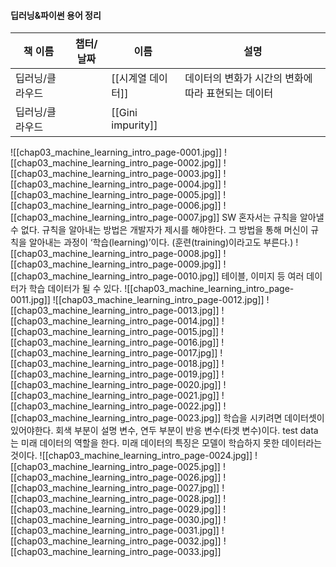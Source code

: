 #### 딥러닝&파이썬 용어 정리
|책 이름|챕터/날짜|이름|설명|
|---|---|---|---|
|딥러닝/클라우드||[[시계열 데이터]]|데이터의 변화가 시간의 변화에 따라 표현되는 데이터|
|딥러닝/클라우드||[[Gini impurity]]||
  
  
![[chap03_machine_learning_intro_page-0001.jpg]]
![[chap03_machine_learning_intro_page-0002.jpg]]
![[chap03_machine_learning_intro_page-0003.jpg]]
![[chap03_machine_learning_intro_page-0004.jpg]]
![[chap03_machine_learning_intro_page-0005.jpg]]
![[chap03_machine_learning_intro_page-0006.jpg]]
![[chap03_machine_learning_intro_page-0007.jpg]]
SW 혼자서는 규칙을 알아낼 수 없다.
규칙을 알아내는 방법은 개발자가 제시를 해야한다.
그 방법을 통해 머신이 규칙을 알아내는 과정이 ‘학습(learning)’이다. (훈련(training)이라고도 부른다.)
![[chap03_machine_learning_intro_page-0008.jpg]]
![[chap03_machine_learning_intro_page-0009.jpg]]
![[chap03_machine_learning_intro_page-0010.jpg]]
테이블, 이미지 등 여러 데이터가 학습 데이터가 될 수 있다.
![[chap03_machine_learning_intro_page-0011.jpg]]
![[chap03_machine_learning_intro_page-0012.jpg]]
![[chap03_machine_learning_intro_page-0013.jpg]]
![[chap03_machine_learning_intro_page-0014.jpg]]
![[chap03_machine_learning_intro_page-0015.jpg]]
![[chap03_machine_learning_intro_page-0016.jpg]]
![[chap03_machine_learning_intro_page-0017.jpg]]
![[chap03_machine_learning_intro_page-0018.jpg]]
![[chap03_machine_learning_intro_page-0019.jpg]]
![[chap03_machine_learning_intro_page-0020.jpg]]
![[chap03_machine_learning_intro_page-0021.jpg]]
![[chap03_machine_learning_intro_page-0022.jpg]]
![[chap03_machine_learning_intro_page-0023.jpg]]
학습을 시키려면 데이터셋이 있어야한다.
회색 부분이 설명 변수, 연두 부분이 반응 변수(타겟 변수)이다.
test data는 미래 데이터의 역할을 한다.
미래 데이터의 특징은 모델이 학습하지 못한 데이터라는 것이다.
![[chap03_machine_learning_intro_page-0024.jpg]]
![[chap03_machine_learning_intro_page-0025.jpg]]
![[chap03_machine_learning_intro_page-0026.jpg]]
![[chap03_machine_learning_intro_page-0027.jpg]]
![[chap03_machine_learning_intro_page-0028.jpg]]
![[chap03_machine_learning_intro_page-0029.jpg]]
![[chap03_machine_learning_intro_page-0030.jpg]]
![[chap03_machine_learning_intro_page-0031.jpg]]
![[chap03_machine_learning_intro_page-0032.jpg]]
![[chap03_machine_learning_intro_page-0033.jpg]]